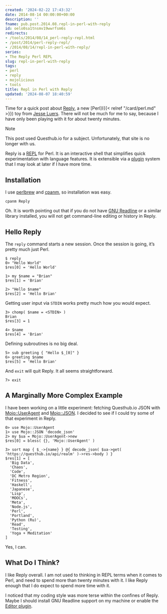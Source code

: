 ```yaml
---
created: '2024-02-22 17:43:32'
date: 2014-08-14 00:00:00+00:00
description: ''
fname: pub.post.2014.08.repl-in-perl-with-reply
id: oelo0sa1tnsmv19wwrfsm6s
redirects:
- /tools/2014/08/14_perl-reply-repl.html
- /post/2014/perl-reply-repl/
- /2014/08/14/repl-in-perl-with-reply/
series:
- The Reply Perl REPL
slug: repl-in-perl-with-reply
tags:
- perl
- reply
- mojolicious
- tools
title: Repl in Perl with Reply
updated: '2024-08-07 18:40:59'
---
```


Time for a quick post about [Reply](https://metacpan.org/release/Reply), a new [Perl]({{< relref "/card/perl.md" >}}) toy from [Jesse Luers](http://tozt.net/). There will not be much for me to say, because I have only been playing with it for about twenty minutes.

> [!NOTE]
> This post used Questhub.io for a subject. Unfortunately, that site is no longer with us.

Reply is a [REPL](http://en.wikipedia.org/wiki/Read%E2%80%93eval%E2%80%93print_loop) for Perl. It is an interactive shell that simplifies quick experimentation with language features. It is extensible via a [plugin](https://metacpan.org/source/DOY/Reply-0.35/lib/Reply/Plugin.pm) system that I may look at later if I have more time.

## Installation

I use [perlbrew](http://perlbrew.pl) and [cpanm](https://github.com/miyagawa/cpanminus), so installation was easy.

    cpanm Reply

Oh. It is worth pointing out that if you do not have [GNU Readline](http://cnswww.cns.cwru.edu/php/chet/readline/rltop.html) or a similar library installed, you will not get command-line editing or history in Reply.

## Hello Reply

The `reply` command starts a new session. Once the session is going, it’s pretty much just Perl.

    $ reply
    0> "Hello World"
    $res[0] = 'Hello World'

    1> my $name = "Brian"
    $res[1] = 'Brian'

    2> "Hello $name"
    $res[2] = 'Hello Brian'

Getting user input via `STDIN` works pretty much how you would expect.

    3> chomp( $name = <STDIN> )
    Brian
    $res[3] = 1

    4> $name
    $res[4] = 'Brian'

Defining subroutines is no big deal.

    5> sub greeting { "Hello $_[0]" }
    6> greeting $name
    $res[5] = 'Hello Brian'

And `exit` will quit Reply. It all seems straightforward.

    7> exit

## A Marginally More Complex Example

I have been working on a little experiment: fetching Questhub.io JSON with [Mojo::UserAgent](http://mojolicio.us/perldoc/Mojo/UserAgent) and [Mojo::JSON](http://mojolicio.us/perldoc/Mojo/JSON). I decided to see if I could try some of that experiment in Reply.

    0> use Mojo::UserAgent
    1> use Mojo::JSON 'decode_json'
    2> my $ua = Mojo::UserAgent->new
    $res[0] = bless( {}, 'Mojo::UserAgent' )

    3> sort map { $_->{name} } @{ decode_json( $ua->get( 'https://questhub.io/api/realm' )->res->body ) }
    $res[1] = [
      'Big Data',
      'Chaos',
      'Code',
      'DC Metro Region',
      'Fitness',
      'Haskell',
      'Japanese',
      'Lisp',
      'MOOCs',
      'Meta',
      'Node.js',
      'Perl',
      'Portland',
      'Python (Ru)',
      'Read',
      'Testing',
      'Yoga + Meditation'
    ]

Yes, I can.

## What Do I Think?

I like Reply overall. I am not used to thinking in REPL terms when it comes to Perl, and need to spend more than twenty minutes with it. I like Reply enough that I do expect to spend more time with it.

I noticed that my coding style was more terse within the confines of Reply. Maybe I should install GNU Readline support on my machine or enable the [Editor plugin](https://metacpan.org/pod/Reply::Plugin::Editor).